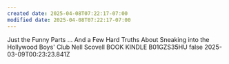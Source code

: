 ```yaml
---
created date: 2025-04-08T07:22:17-07:00
modified date: 2025-04-08T07:22:17-07:00
---
```

Just the Funny Parts
… And a Few Hard Truths About Sneaking into the Hollywood Boys' Club
Nell Scovell
BOOK
KINDLE
B01GZS35HU
false
2025-03-09T00:23:23.841Z
